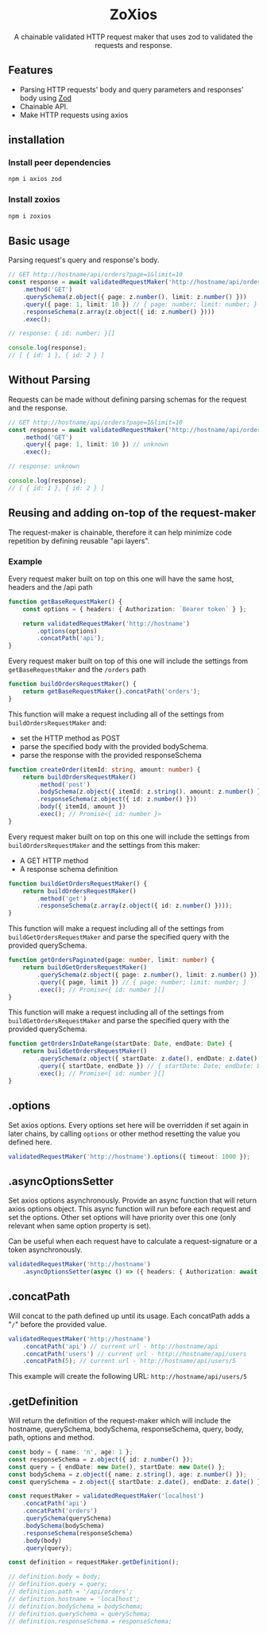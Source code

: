 
<p align="center">
  <h1 align="center">ZoXios</h1>
  <p align="center">
    A chainable validated HTTP request maker that uses zod to validated the requests and response.
  </p>
</p>


## Features
   * Parsing HTTP requests' body and query parameters and responses' body using [Zod](https://github.com/colinhacks/zod)
   * Chainable API.
   * Make HTTP requests using axios

## installation

### Install peer dependencies

```bash
npm i axios zod
```

### Install zoxios
```bash
npm i zoxios
```

## Basic usage

Parsing request's query and response's body.

```typescript
// GET http://hostname/api/orders?page=1&limit=10
const response = await validatedRequestMaker('http://hostname/api/orders')
    .method('GET')
    .querySchema(z.object({ page: z.number(), limit: z.number() }))
    .query({ page: 1, limit: 10 }) // { page: number; limit: number; }
    .responseSchema(z.array(z.object({ id: z.number() })))
    .exec();

// response: { id: number; }[]

console.log(response);
// [ { id: 1 }, { id: 2 } ]
```

## Without Parsing
Requests can be made without defining parsing schemas for the request and the response.

```typescript
// GET http://hostname/api/orders?page=1&limit=10
const response = await validatedRequestMaker('http://hostname/api/orders')
    .method('GET')
    .query({ page: 1, limit: 10 }) // unknown
    .exec();

// response: unknown

console.log(response);
// [ { id: 1 }, { id: 2 } ]
```

## Reusing and adding on-top of the request-maker

The request-maker is chainable, therefore it can help minimize code repetition by defining reusable "api layers".

### Example

Every request maker built on top on this one will have the same host, headers and the /api path
```typescript
function getBaseRequestMaker() {
    const options = { headers: { Authorization: `Bearer token` } };

    return validatedRequestMaker('http://hostname')
        .options(options)
        .concatPath('api');
}
```

Every request maker built on top of this one will include the settings from `getBaseRequestMaker` and the `/orders` path

```typescript
function buildOrdersRequestMaker() {
    return getBaseRequestMaker().concatPath('orders');
}
```

This function will make a request including all of the settings from `buildOrdersRequestMaker` and:
* set the HTTP method as POST
* parse the specified body with the provided bodySchema.
* parse the response with the provided responseSchema

```typescript
function createOrder(itemId: string, amount: number) {
    return buildOrdersRequestMaker()
        .method('post')
        .bodySchema(z.object({ itemId: z.string(), amount: z.number() }))
        .responseSchema(z.object({ id: z.number() }))
        .body({ itemId, amount })
        .exec(); // Promise<{ id: number }>
}

```

Every request maker built on top on this one will include the settings from `buildOrdersRequestMaker` and the settings from this maker:
 * A GET HTTP method
 * A response schema definition

```typescript
function buildGetOrdersRequestMaker() {
    return buildOrdersRequestMaker()
        .method('get')
        .responseSchema(z.array(z.object({ id: z.number() })));
}
```

This function will make a request including all of the settings from `buildGetOrdersRequestMaker` and parse the specified query with the provided querySchema.
```typescript
function getOrdersPaginated(page: number, limit: number) {
    return buildGetOrdersRequestMaker()
        .querySchema(z.object({ page: z.number(), limit: z.number() }))
        .query({ page, limit }) // { page: number; limit: number; }
        .exec(); // Promise<{ id: number }[]
}
```

This function will make a request including all of the settings from `buildGetOrdersRequestMaker` and parse the specified query with the provided querySchema.
```typescript
function getOrdersInDateRange(startDate: Date, endDate: Date) {
    return buildGetOrdersRequestMaker()
        .querySchema(z.object({ startDate: z.date(), endDate: z.date() }))
        .query({ startDate, endDate }) // { startDate: Date; endDate: Date; }
        .exec(); // Promise<{ id: number }[]
}
```

## .options

Set axios options.
Every options set here will be overridden if set again in later chains, by calling `options` or other method resetting the value you defined here. 
```typescript
validatedRequestMaker('http://hostname').options({ timeout: 1000 });
```

## .asyncOptionsSetter

Set axios options asynchronously.
Provide an async function that will return axios options object.
This async function will run before each request and set the options.
Other set options will have priority over this one (only relevant when same option property is set).

Can be useful when each request have to calculate a request-signature or a token asynchronously.

```typescript
validatedRequestMaker('http://hostname')
    .asyncOptionsSetter(async () => ({ headers: { Authorization: await Promise.resolve('token') } }))
```

## .concatPath
Will concat to the path defined up until its usage.
Each concatPath adds a "`/`" before the provided value.

```typescript
validatedRequestMaker('http://hostname')
    .concatPath('api') // current url - http://hostname/api
    .concatPath('users') // current url - http://hostname/api/users
    .concatPath(5); // current url - http://hostname/api/users/5
```
This example will create the following URL:
`http://hostname/api/users/5`


## .getDefinition
Will return the definition of the request-maker which will include the hostname, querySchema, bodySchema, responseSchema, query, body, path, options and method.

```typescript
const body = { name: 'n', age: 1 };
const responseSchema = z.object({ id: z.number() });
const query = { endDate: new Date(), startDate: new Date() };
const bodySchema = z.object({ name: z.string(), age: z.number() });
const querySchema = z.object({ startDate: z.date(), endDate: z.date() });

const requestMaker = validatedRequestMaker('localhost')
    .concatPath('api')
    .concatPath('orders')
    .querySchema(querySchema)
    .bodySchema(bodySchema)
    .responseSchema(responseSchema)
    .body(body)
    .query(query);

const definition = requestMaker.getDefinition();

// definition.body = body;
// definition.query = query;
// definition.path = '/api/orders';
// definition.hostname = 'localhost';
// definition.bodySchema = bodySchema;
// definition.querySchema = querySchema;
// definition.responseSchema = responseSchema;
```
